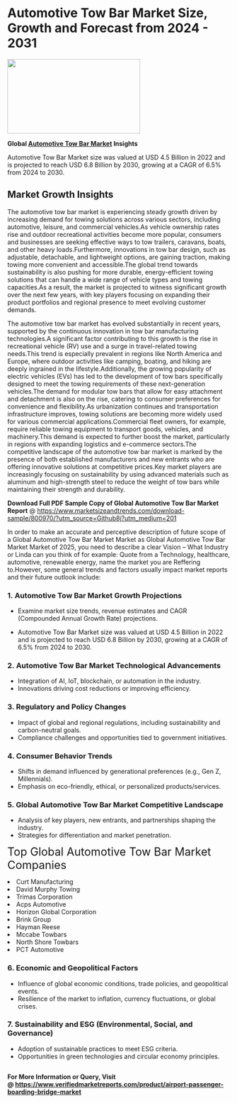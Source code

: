 <H1>Automotive Tow Bar Market Size, Growth and Forecast from 2024 - 2031</H1><img class="aligncenter size-medium wp-image-584254" src="https://thirdeyenews.in/wp-content/uploads/2024/09/Global-Market-Research-300x168.jpeg" alt="" width="300" height="168" /><p><strong>Global&nbsp;<a href="https://www.marketsizeandtrends.com/download-sample/800970/?utm_source=Github8j?utm_medium=201">Automotive Tow Bar Market</a> Insights</strong></p><p>Automotive Tow Bar Market size was valued at USD 4.5 Billion in 2022 and is projected to reach USD 6.8 Billion by 2030, growing at a CAGR of 6.5% from 2024 to 2030.</p><p><h2>Market Growth Insights</h2> <p>The automotive tow bar market is experiencing steady growth driven by increasing demand for towing solutions across various sectors, including automotive, leisure, and commercial vehicles.As vehicle ownership rates rise and outdoor recreational activities become more popular, consumers and businesses are seeking effective ways to tow trailers, caravans, boats, and other heavy loads.Furthermore, innovations in tow bar design, such as adjustable, detachable, and lightweight options, are gaining traction, making towing more convenient and accessible.The global trend towards sustainability is also pushing for more durable, energy-efficient towing solutions that can handle a wide range of vehicle types and towing capacities.As a result, the market is projected to witness significant growth over the next few years, with key players focusing on expanding their product portfolios and regional presence to meet evolving customer demands.</p> <p>The automotive tow bar market has evolved substantially in recent years, supported by the continuous innovation in tow bar manufacturing technologies.A significant factor contributing to this growth is the rise in recreational vehicle (RV) use and a surge in travel-related towing needs.This trend is especially prevalent in regions like North America and Europe, where outdoor activities like camping, boating, and hiking are deeply ingrained in the lifestyle.Additionally, the growing popularity of electric vehicles (EVs) has led to the development of tow bars specifically designed to meet the towing requirements of these next-generation vehicles.The demand for modular tow bars that allow for easy attachment and detachment is also on the rise, catering to consumer preferences for convenience and flexibility.As urbanization continues and transportation infrastructure improves, towing solutions are becoming more widely used for various commercial applications.Commercial fleet owners, for example, require reliable towing equipment to transport goods, vehicles, and machinery.This demand is expected to further boost the market, particularly in regions with expanding logistics and e-commerce sectors.The competitive landscape of the automotive tow bar market is marked by the presence of both established manufacturers and new entrants who are offering innovative solutions at competitive prices.Key market players are increasingly focusing on sustainability by using advanced materials such as aluminum and high-strength steel to reduce the weight of tow bars while maintaining their strength and durability.</p><p><span class=""><strong>Download Full PDF Sample Copy of Global Automotive Tow Bar Market Report</strong> @ <a href="https://www.marketsizeandtrends.com/download-sample/800970/?utm_source=Github8j?utm_medium=201" target="_blank">https://www.marketsizeandtrends.com/download-sample/800970/?utm_source=Github8j?utm_medium=201</a></span></p><p>In order to make an accurate and perceptive description of future scope of a Global&nbsp;Automotive Tow Bar Market Market as Global&nbsp;Automotive Tow Bar Market Market of 2025, you need to describe a clear Vision &ndash; What Industry or Linda can you think of for example: Quote from a Technology, healthcare, automotive, renewable energy, name the market you are Reffering to.However, some general trends and factors usually impact market reports and their future outlook include:</p><h3>1.&nbsp;<strong>Automotive Tow Bar Market Growth Projections</strong></h3><ul><li>Examine market size trends, revenue estimates and CAGR (Compounded Annual Growth Rate) projections.</li><li><p>Automotive Tow Bar Market size was valued at USD 4.5 Billion in 2022 and is projected to reach USD 6.8 Billion by 2030, growing at a CAGR of 6.5% from 2024 to 2030.</p></li></ul><h3>2.&nbsp;<strong>Automotive Tow Bar Market Technological Advancements</strong></h3><ul><li>Integration of AI, IoT, blockchain, or automation in the industry.</li><li>Innovations driving cost reductions or improving efficiency.</li></ul><h3>3.&nbsp;<strong>Regulatory and Policy Changes</strong></h3><ul><li>Impact of global and regional regulations, including sustainability and carbon-neutral goals.</li><li>Compliance challenges and opportunities tied to government initiatives.</li></ul><h3>4.&nbsp;<strong>Consumer Behavior Trends</strong></h3><ul><li>Shifts in demand influenced by generational preferences (e.g., Gen Z, Millennials).</li><li>Emphasis on eco-friendly, ethical, or personalized products/services.</li></ul><h3>5.&nbsp;<strong>Global Automotive Tow Bar Market Competitive Landscape</strong></h3><ul><li>Analysis of key players, new entrants, and partnerships shaping the industry.</li><li>Strategies for differentiation and market penetration.</li></ul><p data-pm-slice="1 1 []"><span style="color: inherit; font-family: inherit; font-size: 25px;">Top Global Automotive Tow Bar Market Companies</span></p><div class="" data-test-id=""><p><li>Curt Manufacturing</li><li> David Murphy Towing</li><li> Trimas Corporation</li><li> Acps Automotive</li><li> Horizon Global Corporation</li><li> Brink Group</li><li> Hayman Reese</li><li> Mccabe Towbars</li><li> North Shore Towbars</li><li> PCT Automotive</li></p></div><h3>6.&nbsp;<strong>Economic and Geopolitical Factors</strong></h3><ul><li>Influence of global economic conditions, trade policies, and geopolitical events.</li><li>Resilience of the market to inflation, currency fluctuations, or global crises.</li></ul><h3>7.&nbsp;<strong>Sustainability and ESG (Environmental, Social, and Governance)</strong></h3><ul><li>Adoption of sustainable practices to meet ESG criteria.</li><li>Opportunities in green technologies and circular economy principles.</li></ul><h2><strong style="font-size: 14px;">For More Information or Query, Visit @&nbsp;</strong><a style="background-color: #ffffff; font-size: 14px;" href="https://www.marketsizeandtrends.com/report/automotive-tow-bar-market/" target="_blank">https://www.verifiedmarketreports.com/product/airport-passenger-boarding-bridge-market</a></h2>